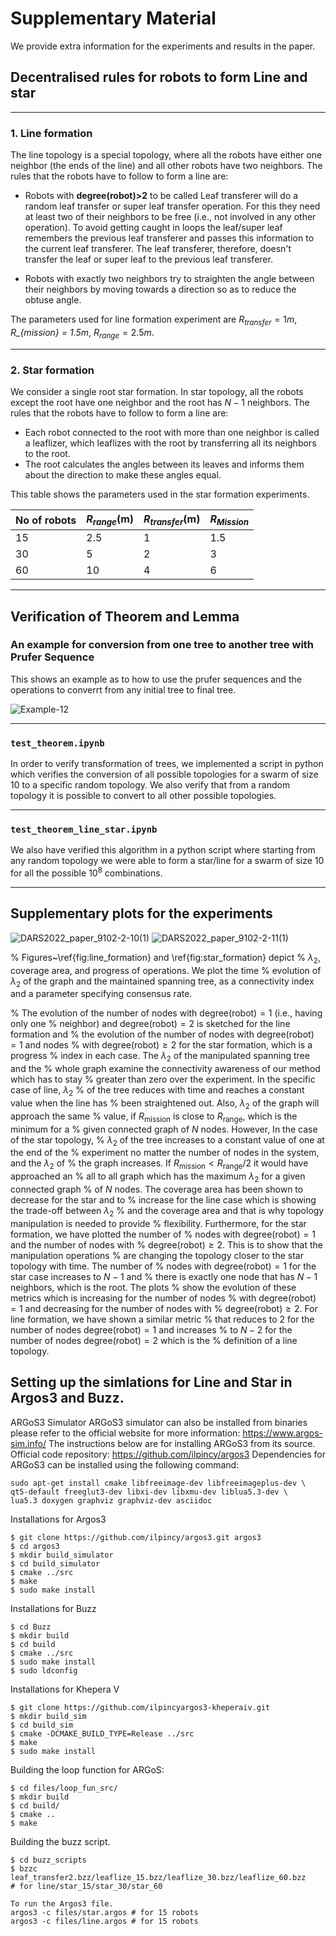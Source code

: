 <!--
.. title: Local Topology Manipulation - Supplementary Material
.. slug: 2022/TopologyManipulation
.. date: 2022-09-26 13:45:07 UTC-04:00
.. tags: 
.. category: 
.. link: https://mistlab.ca/papers/2022/TopologyManipulation 
-->



# Supplementary Material 

We provide extra information for the experiments and results in the paper. 

<!-- \section{Appendix}\label{Appendix}
In this section, we provide extra information required for replicating the results in Section~\ref{sec:Exp} and the simulation codes are available on our repository\footnote{\href{https://git.mistlab.ca/skarthik/local-operations-on-trees}{https://git.mistlab.ca/skarthik/local-operations-on-trees}}. -->


## Decentralised rules for robots to form Line and star
***

### 1. Line formation

The line topology is a special topology, where all the robots have either one neighbor (the ends of the line) and all other robots have two neighbors. The rules that the robots have to follow to form a line are:  

* Robots with **degree(robot)>2** to be called Leaf transferer will do a random leaf transfer or super leaf transfer operation. For this they need at least two of their neighbors to be free (i.e., not involved in any other operation). To avoid getting caught in loops the leaf/super leaf remembers the previous leaf transferer and passes this information to the current leaf transferer. The leaf transferer, therefore, doesn't transfer the leaf or super leaf to the previous leaf transferer.

* Robots with exactly two neighbors try to straighten the angle between their neighbors by moving towards a direction so as to reduce the obtuse angle.  

The parameters used for line formation experiment are $R_{transfer} = 1m$, *R_{mission} = 1.5m*, $R_{range} = 2.5m$. 

***

### 2. Star formation
We consider a single root star formation. In star topology, all the robots except the root have one neighbor and the root has $N-1$ neighbors. The rules that the robots have to follow to form a line are:  

* Each robot connected to the root with more than one neighbor is called a leaflizer, which leaflizes with the root by transferring all its neighbors to the root.  
* The root calculates the angles between its leaves and informs them about the direction to make these angles equal.

This table shows the parameters used in the star formation experiments.

No of robots  | $R_{range}$(m)  | $R_{transfer}$(m) |  $R_{Mission}$ |
------------- | -------------   | -------------     | -------------  |
15            | 2.5             |  1                |   1.5          |
30            | 5               |  2                |   3            |
60            | 10              |  4                |   6            | 

***

## Verification of Theorem and Lemma


### An example for conversion from one tree to another tree with Prufer Sequence

This shows an example as to how to use the prufer sequences and the operations to converrt from any initial tree to final tree. 

![Example-12](https://user-images.githubusercontent.com/47322496/179253692-27db898f-b635-484e-ba93-de5220ed956e.png)

***

### `test_theorem.ipynb`

In order to verify transformation of trees, we implemented a script in python which verifies the conversion of all possible topologies for a swarm of size 10 to a specific random topology. We also verify that from a random topology it is possible to convert to all other possible topologies. 

***

### `test_theorem_line_star.ipynb`
 

We also have verified this algorithm in a python script where starting from any random topology we were able to form a star/line for a swarm of size 10 for all the possible $10^8$ combinations. 

***

## Supplementary plots for the experiments

![DARS2022_paper_9102-2-10(1)](https://user-images.githubusercontent.com/47322496/190194702-f57e9ee3-b5fd-492a-ba48-8d9bb8b18aff.png)
![DARS2022_paper_9102-2-11(1)](https://user-images.githubusercontent.com/47322496/190194705-6338c10d-d549-4aae-845b-ff5c8a79aaa7.png)

% Figures~\ref{fig:line_formation} and \ref{fig:star_formation} depict
% $\lambda_2$, coverage area, and progress of operations. We plot the time
% evolution of $\lambda_2$ of the graph and the maintained spanning tree, as a connectivity index and a parameter specifying consensus rate. 

% The evolution of the number of nodes with $\text{degree(robot)}=1$ (i.e., having only one
% neighbor) and $\text{degree(robot)}=2$ is sketched for the line formation and
% the evolution of the number of nodes with $\text{degree(robot)}=1$ and nodes
% with $\text{degree(robot)}\geq2$ for the star formation, which is a progress
% index in each case. The $\lambda_2$ of the manipulated spanning tree and the
% whole graph examine the connectivity awareness of our method which has to stay
% greater than zero over the experiment. In the specific case of line, $\lambda_2$
% of the tree reduces with time and reaches a constant value when the line has
% been straightened out. Also, $\lambda_2$ of the graph will approach the same
% value, if $R_{\text{mission}}$ is close to $R_{\text{range}}$, which is the minimum for a
% given connected graph of $N$ nodes. However, In the case of the star topology,
% $\lambda_2$ of the tree increases to a constant value of one at the end of the
% experiment no matter the number of nodes in the system, and the $\lambda_2$ of
% the graph increases. If $R_{\text{mission}}<R_{\text{range}}/2$ it would have approached an
% all to all graph which has the maximum $\lambda_2$ for a given connected graph
% of $N$ nodes. The coverage area has been shown to decrease for the star and to
% increase for the line case which is showing the trade-off between $\lambda_2$
% and the coverage area and that is why topology manipulation is needed to provide
% flexibility. Furthermore, for the star formation, we have plotted the number of
% nodes with $\text{degree(robot)}=1$ and the number of nodes with
% $\text{degree(robot)}\geq2$. This is to show that the manipulation operations
% are changing the topology closer to the star topology with time. The number of
% nodes with $\text{degree(robot)}=1$ for the star case increases to $N-1$ and
% there is exactly one node that has $N-1$ neighbors, which is the root. The plots
% show the evolution of these metrics which is increasing for the number of nodes
% with $\text{degree(robot)}=1$ and decreasing for the number of nodes with
% $\text{degree(robot)}\geq2$. For line formation, we have shown a similar metric
% that reduces to 2 for the number of nodes $\text{degree(robot)}=1$ and increases
% to $N-2$ for the number of nodes $\text{degree(robot)}=2$ which is the
% definition of a line topology.




## Setting up the simlations for Line and Star in Argos3 and Buzz.  

ARGoS3 Simulator ARGoS3 simulator can also be installed from binaries please refer to the official website for more information: https://www.argos-sim.info/
The instructions below are for installing ARGoS3 from its source.
Official code repository: https://github.com/ilpincy/argos3
Dependencies for ARGoS3 can be installed using the following command:

```
sudo apt-get install cmake libfreeimage-dev libfreeimageplus-dev \
qt5-default freeglut3-dev libxi-dev libxmu-dev liblua5.3-dev \
lua5.3 doxygen graphviz graphviz-dev asciidoc
```

Installations for Argos3 

```
$ git clone https://github.com/ilpincy/argos3.git argos3
$ cd argos3
$ mkdir build_simulator
$ cd build_simulator
$ cmake ../src
$ make
$ sudo make install
```

Installations for Buzz

```
$ cd Buzz
$ mkdir build
$ cd build
$ cmake ../src
$ sudo make install
$ sudo ldconfig
```

Installations for Khepera V

```
$ git clone https://github.com/ilpincyargos3-kheperaiv.git
$ mkdir build_sim
$ cd build_sim
$ cmake -DCMAKE_BUILD_TYPE=Release ../src
$ make
$ sudo make install
```

Building the loop function for ARGoS:

```
$ cd files/loop_fun_src/
$ mkdir build
$ cd build/
$ cmake ..
$ make
```

Building the buzz script. 

``` 
$ cd buzz_scripts
$ bzzc leaf_transfer2.bzz/leaflize_15.bzz/leaflize_30.bzz/leaflize_60.bzz
# for line/star_15/star_30/star_60
``` 

``` 
To run the Argos3 file. 
argos3 -c files/star.argos # for 15 robots
argos3 -c files/line.argos # for 15 robots
```

